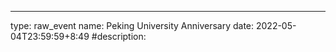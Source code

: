 ---
type: raw_event
name: Peking University Anniversary
date: 2022-05-04T23:59:59+8:49
#description: <Event description>